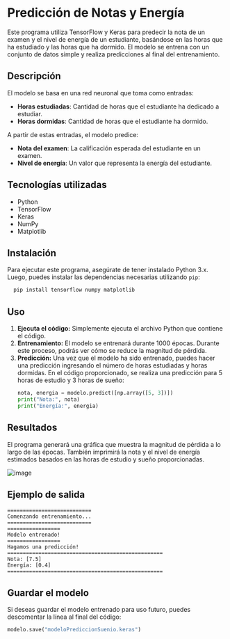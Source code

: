 # Predicción de Notas y Energía

Este programa utiliza TensorFlow y Keras para predecir la nota de un examen y el nivel de energía de un estudiante, basándose en las horas que ha estudiado y las horas que ha dormido. El modelo se entrena con un conjunto de datos simple y realiza predicciones al final del entrenamiento.

## Descripción

El modelo se basa en una red neuronal que toma como entradas:

- **Horas estudiadas**: Cantidad de horas que el estudiante ha dedicado a estudiar.
- **Horas dormidas**: Cantidad de horas que el estudiante ha dormido.

A partir de estas entradas, el modelo predice:

- **Nota del examen**: La calificación esperada del estudiante en un examen.
- **Nivel de energía**: Un valor que representa la energía del estudiante.

## Tecnologías utilizadas

- Python
- TensorFlow
- Keras
- NumPy
- Matplotlib

## Instalación

Para ejecutar este programa, asegúrate de tener instalado Python 3.x. Luego, puedes instalar las dependencias necesarias utilizando `pip`:

```bash
  pip install tensorflow numpy matplotlib
```

## Uso

1. **Ejecuta el código:** Simplemente ejecuta el archivo Python que contiene el código.
2. **Entrenamiento:** El modelo se entrenará durante 1000 épocas. Durante este proceso, podrás ver cómo se reduce la magnitud de pérdida.
3. **Predicción:** Una vez que el modelo ha sido entrenado, puedes hacer una predicción ingresando el número de horas estudiadas y horas dormidas. En el código proporcionado, se realiza una predicción para 5 horas de estudio y 3 horas de sueño:
   ```python
   nota, energia = modelo.predict([np.array([5, 3])])
   print("Nota:", nota)
   print("Energía:", energia)
   ```

## Resultados

El programa generará una gráfica que muestra la magnitud de pérdida a lo largo de las épocas. También imprimirá la nota y el nivel de energía estimados basados en las horas de estudio y sueño proporcionadas.

![image](https://github.com/user-attachments/assets/b129dd78-23e3-43a9-9149-c7980b73e1f2)

## Ejemplo de salida

```plainText
===========================
Comenzando entrenamiento...
===========================
=================
Modelo entrenado!
=================
Hagamos una predicción!
==================================================
Nota: [7.5]
Energía: [0.4]
==================================================
```

## Guardar el modelo

Si deseas guardar el modelo entrenado para uso futuro, puedes descomentar la línea al final del código:

```python
modelo.save("modeloPrediccionSuenio.keras")
```



